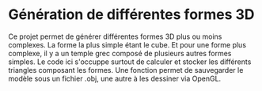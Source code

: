 # Génération de différentes formes 3D

Ce projet permet de générer différentes formes 3D plus ou moins complexes. La forme la plus simple étant le cube.
Et pour une forme plus complexe, il y a un temple grec composé de plusieurs autres formes simples. Le code ici
s'occuppe surtout de calculer et stocker les différents triangles composant les formes. Une fonction permet de
sauvegarder le modèle sous un fichier .obj, une autre à les dessiner via OpenGL.